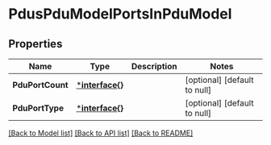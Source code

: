 # PdusPduModelPortsInPduModel

## Properties
Name | Type | Description | Notes
------------ | ------------- | ------------- | -------------
**PduPortCount** | [***interface{}**](interface{}.md) |  | [optional] [default to null]
**PduPortType** | [***interface{}**](interface{}.md) |  | [optional] [default to null]

[[Back to Model list]](../README.md#documentation-for-models) [[Back to API list]](../README.md#documentation-for-api-endpoints) [[Back to README]](../README.md)


